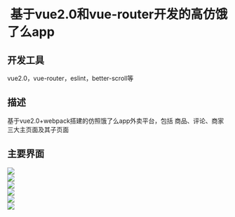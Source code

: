 #  基于vue2.0和vue-router开发的高仿饿了么app
## 开发工具
vue2.0，vue-router，eslint，better-scroll等
## 描述
基于vue2.0+webpack搭建的仿照饿了么app外卖平台，包括 商品、评论、商家 三大主页面及其子页面
## 主要界面
![](https://github.com/Alangjun/Eleme/raw/master/img/goods.png)
<br>
![](https://github.com/Alangjun/Eleme/raw/master/img/foods.png)
<br>
![](https://github.com/Alangjun/Eleme/raw/master/img/seller.png)
<br>
![](https://github.com/Alangjun/Eleme/raw/master/img/rating.png)
<br>
![](https://github.com/Alangjun/Eleme/raw/master/img/tan.png)
<br>
![](https://github.com/Alangjun/Eleme/raw/master/img/cart.png)
